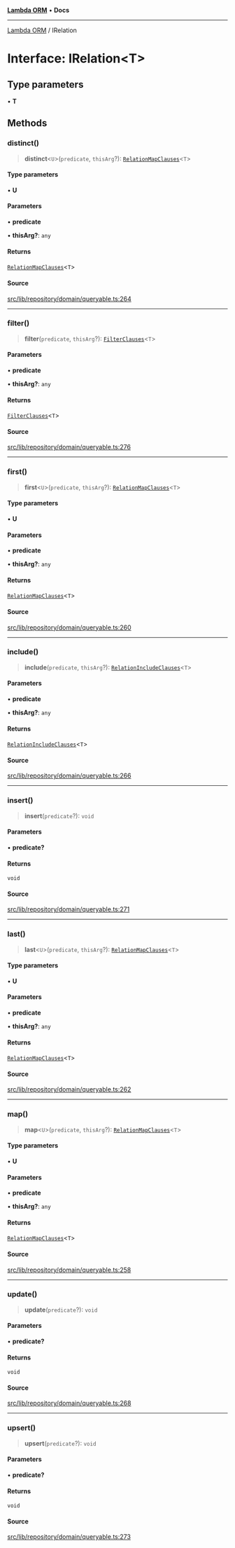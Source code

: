 [**Lambda ORM**](../README.md) • **Docs**

***

[Lambda ORM](../README.md) / IRelation

# Interface: IRelation\<T\>

## Type parameters

• **T**

## Methods

### distinct()

> **distinct**\<`U`\>(`predicate`, `thisArg`?): [`RelationMapClauses`](RelationMapClauses.md)\<`T`\>

#### Type parameters

• **U**

#### Parameters

• **predicate**

• **thisArg?**: `any`

#### Returns

[`RelationMapClauses`](RelationMapClauses.md)\<`T`\>

#### Source

[src/lib/repository/domain/queryable.ts:264](https://github.com/lambda-orm/lambdaorm-base/blob/aa369ded9e7763a31678c0168646a8ee1291b500/src/lib/repository/domain/queryable.ts#L264)

***

### filter()

> **filter**(`predicate`, `thisArg`?): [`FilterClauses`](../classes/FilterClauses.md)\<`T`\>

#### Parameters

• **predicate**

• **thisArg?**: `any`

#### Returns

[`FilterClauses`](../classes/FilterClauses.md)\<`T`\>

#### Source

[src/lib/repository/domain/queryable.ts:276](https://github.com/lambda-orm/lambdaorm-base/blob/aa369ded9e7763a31678c0168646a8ee1291b500/src/lib/repository/domain/queryable.ts#L276)

***

### first()

> **first**\<`U`\>(`predicate`, `thisArg`?): [`RelationMapClauses`](RelationMapClauses.md)\<`T`\>

#### Type parameters

• **U**

#### Parameters

• **predicate**

• **thisArg?**: `any`

#### Returns

[`RelationMapClauses`](RelationMapClauses.md)\<`T`\>

#### Source

[src/lib/repository/domain/queryable.ts:260](https://github.com/lambda-orm/lambdaorm-base/blob/aa369ded9e7763a31678c0168646a8ee1291b500/src/lib/repository/domain/queryable.ts#L260)

***

### include()

> **include**(`predicate`, `thisArg`?): [`RelationIncludeClauses`](RelationIncludeClauses.md)\<`T`\>

#### Parameters

• **predicate**

• **thisArg?**: `any`

#### Returns

[`RelationIncludeClauses`](RelationIncludeClauses.md)\<`T`\>

#### Source

[src/lib/repository/domain/queryable.ts:266](https://github.com/lambda-orm/lambdaorm-base/blob/aa369ded9e7763a31678c0168646a8ee1291b500/src/lib/repository/domain/queryable.ts#L266)

***

### insert()

> **insert**(`predicate`?): `void`

#### Parameters

• **predicate?**

#### Returns

`void`

#### Source

[src/lib/repository/domain/queryable.ts:271](https://github.com/lambda-orm/lambdaorm-base/blob/aa369ded9e7763a31678c0168646a8ee1291b500/src/lib/repository/domain/queryable.ts#L271)

***

### last()

> **last**\<`U`\>(`predicate`, `thisArg`?): [`RelationMapClauses`](RelationMapClauses.md)\<`T`\>

#### Type parameters

• **U**

#### Parameters

• **predicate**

• **thisArg?**: `any`

#### Returns

[`RelationMapClauses`](RelationMapClauses.md)\<`T`\>

#### Source

[src/lib/repository/domain/queryable.ts:262](https://github.com/lambda-orm/lambdaorm-base/blob/aa369ded9e7763a31678c0168646a8ee1291b500/src/lib/repository/domain/queryable.ts#L262)

***

### map()

> **map**\<`U`\>(`predicate`, `thisArg`?): [`RelationMapClauses`](RelationMapClauses.md)\<`T`\>

#### Type parameters

• **U**

#### Parameters

• **predicate**

• **thisArg?**: `any`

#### Returns

[`RelationMapClauses`](RelationMapClauses.md)\<`T`\>

#### Source

[src/lib/repository/domain/queryable.ts:258](https://github.com/lambda-orm/lambdaorm-base/blob/aa369ded9e7763a31678c0168646a8ee1291b500/src/lib/repository/domain/queryable.ts#L258)

***

### update()

> **update**(`predicate`?): `void`

#### Parameters

• **predicate?**

#### Returns

`void`

#### Source

[src/lib/repository/domain/queryable.ts:268](https://github.com/lambda-orm/lambdaorm-base/blob/aa369ded9e7763a31678c0168646a8ee1291b500/src/lib/repository/domain/queryable.ts#L268)

***

### upsert()

> **upsert**(`predicate`?): `void`

#### Parameters

• **predicate?**

#### Returns

`void`

#### Source

[src/lib/repository/domain/queryable.ts:273](https://github.com/lambda-orm/lambdaorm-base/blob/aa369ded9e7763a31678c0168646a8ee1291b500/src/lib/repository/domain/queryable.ts#L273)
